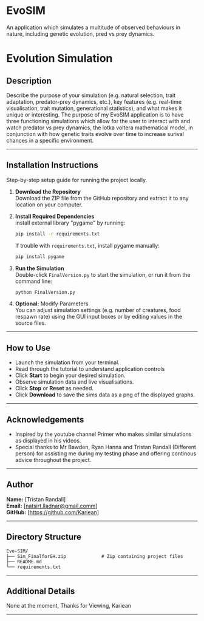 # EvoSIM
An application which simulates a multitude of observed behaviours in nature, including genetic evolution, pred vs prey dynamics.

# Evolution Simulation

##  Description  
Describe the purpose of your simulation (e.g. natural selection, trait adaptation, predator-prey dynamics, etc.), key features (e.g. real-time visualisation, trait mutation, generational statistics), and what makes it unique or interesting.
The purpose of my EvoSIM application is to have three functioning simulations which allow for the user to interact with and watch predator vs prey dynamics, the lotka voltera mathematical model, in conjunction with how genetic traits evolve over time to increase surival chances in a specific environment. 

---

## Installation Instructions  
Step-by-step setup guide for running the project locally.

1. **Download the Repository**  
   Download the ZIP file from the GitHub repository and extract it to any location on your computer.

2. **Install Required Dependencies**  
   install external library "pygame" by running:

   ```bash
   pip install -r requirements.txt
   ```

   If trouble with `requirements.txt`, install pygame manually:

   ```bash
   pip install pygame 
   ```

3. **Run the Simulation**  
   Double-click `FinalVersion.py` to start the simulation, or run it from the command line:

   ```bash
   python FinalVersion.py
   ```

4. **Optional:** Modify Parameters  
   You can adjust simulation settings (e.g. number of creatures, food respawn rate) using the GUI input boxes or by editing values in the source files.

---

## How to Use  
- Launch the simulation from your terminal.
- Read through the tutorial to understand application controls
- Click **Start** to begin your desired simulation.
- Observe simulation data and live visualisations.
- Click **Stop** or **Reset** as needed.
- Click **Download** to save the sims data as a png of the displayed graphs.

---

## Acknowledgements  

- Inspired by the youtube channel Primer who makes similar simulations as displayed in his videos.
- Special thanks to Mr Bawden, Ryan Hanna and Tristan Randall (Different person) for assisting me during my testing phase and offering continous advice throughout the project.

---

## Author  
**Name:** [Tristan Randall]  
**Email:** [natsirt.lladnar@gmail.comm]  
**GitHub:** [https://github.com/Kariean]  

---

## Directory Structure  

```
Evo-SIM/
├── Sim_FinalforGH.zip             # Zip containing project files
├── README.md                   
└── requirements.txt     
```

---

## Additional Details  
None at the moment, Thanks for Viewing,
Kariean

---
